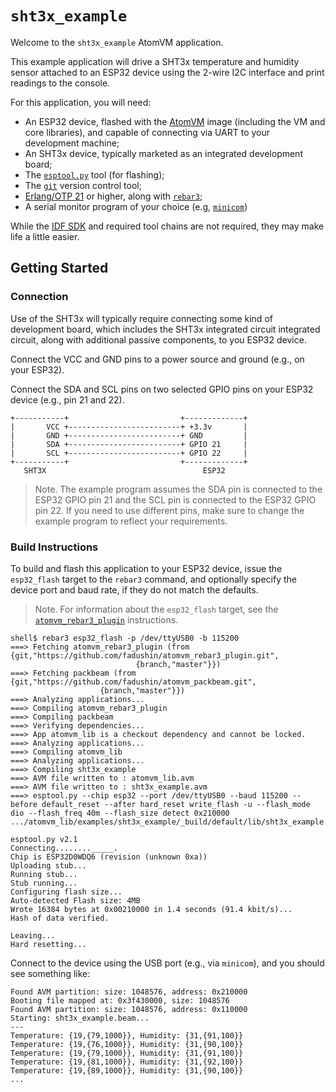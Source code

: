 # `sht3x_example`

Welcome to the `sht3x_example` AtomVM application.

This example application will drive a SHT3x temperature and humidity sensor attached to an ESP32 device using the 2-wire I2C interface and print readings to the console.

For this application, you will need:

* An ESP32 device, flashed with the [AtomVM](https://github.com/bettio/AtomVM) image (including the VM and core libraries), and capable of connecting via UART to your development machine;
* An SHT3x device, typically marketed as an integrated development board;
* The [`esptool.py`](https://github.com/espressif/esptool) tool (for flashing);
* The [`git`](https://git-scm.com) version control tool;
* [Erlang/OTP 21](https://www.erlang.org) or higher, along with [`rebar3`](https://www.rebar3.org);
* A serial monitor program of your choice (e.g, [`minicom`](https://en.wikipedia.org/wiki/Minicom))

While the [IDF SDK](https://docs.espressif.com/projects/esp-idf/en/latest/esp32/) and required tool chains are not required, they may make life a little easier.

## Getting Started

### Connection

Use of the SHT3x will typically require connecting some kind of development board, which includes the SHT3x integrated circuit integrated circuit, along with additional passive components, to you ESP32 device.

Connect the VCC and GND pins to a power source and ground (e.g., on your ESP32).

Connect the SDA and SCL pins on two selected GPIO pins on your ESP32 device (e.g., pin 21 and 22).

    +-----------+                         +-------------+
    |       VCC +-------------------------+ +3.3v       |
    |       GND +-------------------------+ GND         |
    |       SDA +-------------------------+ GPIO 21     |
    |       SCL +-------------------------+ GPIO 22     |
    +-----------+                         +-------------+
       SHT3X                                   ESP32

> Note.  The example program assumes the SDA pin is connected to the ESP32 GPIO pin 21 and the SCL pin is connected to the ESP32 GPIO pin 22.  If you need to use different pins, make sure to change the example program to reflect your requirements.

### Build Instructions

To build and flash this application to your ESP32 device, issue the `esp32_flash` target to the `rebar3` command, and optionally specify the device port and baud rate, if they do not match the defaults.

> Note.  For information about the `esp32_flash` target, see the [`atomvm_rebar3_plugin`](https://github.com/fadushin/atomvm_rebar3_plugin) instructions.

    shell$ rebar3 esp32_flash -p /dev/ttyUSB0 -b 115200
    ===> Fetching atomvm_rebar3_plugin (from {git,"https://github.com/fadushin/atomvm_rebar3_plugin.git",
                                {branch,"master"}})
    ===> Fetching packbeam (from {git,"https://github.com/fadushin/atomvm_packbeam.git",
                        {branch,"master"}})
    ===> Analyzing applications...
    ===> Compiling atomvm_rebar3_plugin
    ===> Compiling packbeam
    ===> Verifying dependencies...
    ===> App atomvm_lib is a checkout dependency and cannot be locked.
    ===> Analyzing applications...
    ===> Compiling atomvm_lib
    ===> Analyzing applications...
    ===> Compiling sht3x_example
    ===> AVM file written to : atomvm_lib.avm
    ===> AVM file written to : sht3x_example.avm
    ===> esptool.py --chip esp32 --port /dev/ttyUSB0 --baud 115200 --before default_reset --after hard_reset write_flash -u --flash_mode dio --flash_freq 40m --flash_size detect 0x210000 .../atomvm_lib/examples/sht3x_example/_build/default/lib/sht3x_example.avm

    esptool.py v2.1
    Connecting........_____.
    Chip is ESP32D0WDQ6 (revision (unknown 0xa))
    Uploading stub...
    Running stub...
    Stub running...
    Configuring flash size...
    Auto-detected Flash size: 4MB
    Wrote 16384 bytes at 0x00210000 in 1.4 seconds (91.4 kbit/s)...
    Hash of data verified.

    Leaving...
    Hard resetting...

Connect to the device using the USB port (e.g., via `minicom`), and you should see something like:

    Found AVM partition: size: 1048576, address: 0x210000
    Booting file mapped at: 0x3f430000, size: 1048576
    Found AVM partition: size: 1048576, address: 0x110000
    Starting: sht3x_example.beam...
    ---
    Temperature: {19,{79,1000}}, Humidity: {31,{91,100}}
    Temperature: {19,{76,1000}}, Humidity: {31,{90,100}}
    Temperature: {19,{79,1000}}, Humidity: {31,{91,100}}
    Temperature: {19,{81,1000}}, Humidity: {31,{92,100}}
    Temperature: {19,{89,1000}}, Humidity: {31,{90,100}}
    ...
